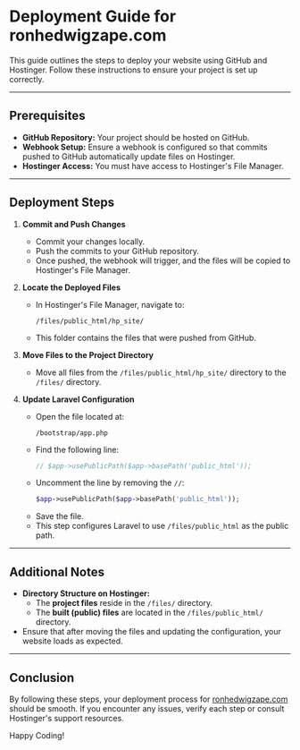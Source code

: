 # Deployment Guide for ronhedwigzape.com

This guide outlines the steps to deploy your website using GitHub and Hostinger. Follow these instructions to ensure your project is set up correctly.

---

## Prerequisites

- **GitHub Repository:** Your project should be hosted on GitHub.
- **Webhook Setup:** Ensure a webhook is configured so that commits pushed to GitHub automatically update files on Hostinger.
- **Hostinger Access:** You must have access to Hostinger's File Manager.

---

## Deployment Steps

1. **Commit and Push Changes**
    - Commit your changes locally.
    - Push the commits to your GitHub repository.
    - Once pushed, the webhook will trigger, and the files will be copied to Hostinger's File Manager.

2. **Locate the Deployed Files**
    - In Hostinger's File Manager, navigate to:
      ```
      /files/public_html/hp_site/
      ```
    - This folder contains the files that were pushed from GitHub.

3. **Move Files to the Project Directory**
    - Move all files from the `/files/public_html/hp_site/` directory to the `/files/` directory.

4. **Update Laravel Configuration**
    - Open the file located at:
      ```
      /bootstrap/app.php
      ```
    - Find the following line:
      ```php
      // $app->usePublicPath($app->basePath('public_html'));
      ```
    - Uncomment the line by removing the `//`:
      ```php
      $app->usePublicPath($app->basePath('public_html'));
      ```
    - Save the file.
    - This step configures Laravel to use `/files/public_html` as the public path.

---

## Additional Notes

- **Directory Structure on Hostinger:**
    - The **project files** reside in the `/files/` directory.
    - The **built (public) files** are located in the `/files/public_html/` directory.
- Ensure that after moving the files and updating the configuration, your website loads as expected.

---

## Conclusion

By following these steps, your deployment process for [ronhedwigzape.com](https://ronhedwigzape.com/) should be smooth. If you encounter any issues, verify each step or consult Hostinger's support resources.

Happy Coding!
